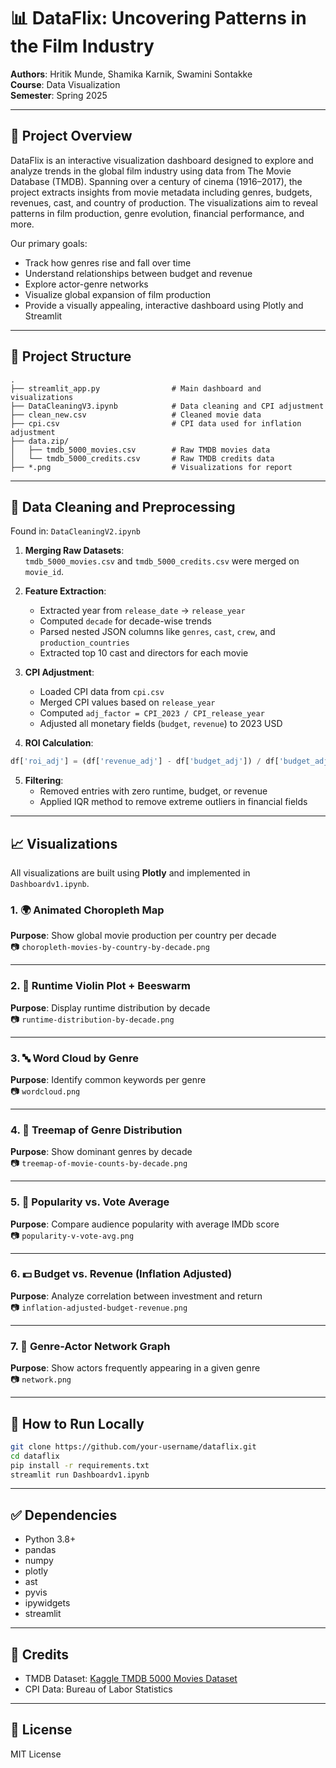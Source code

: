 
# 📊 DataFlix: Uncovering Patterns in the Film Industry

**Authors**: Hritik Munde, Shamika Karnik, Swamini Sontakke  
**Course**: Data Visualization  
**Semester**: Spring 2025

---

## 📝 Project Overview

DataFlix is an interactive visualization dashboard designed to explore and analyze trends in the global film industry using data from The Movie Database (TMDB). Spanning over a century of cinema (1916–2017), the project extracts insights from movie metadata including genres, budgets, revenues, cast, and country of production. The visualizations aim to reveal patterns in film production, genre evolution, financial performance, and more.

Our primary goals:
- Track how genres rise and fall over time
- Understand relationships between budget and revenue
- Explore actor-genre networks
- Visualize global expansion of film production
- Provide a visually appealing, interactive dashboard using Plotly and Streamlit

---

## 🧱 Project Structure

```
.
├── streamlit_app.py                # Main dashboard and visualizations
├── DataCleaningV3.ipynb            # Data cleaning and CPI adjustment
├── clean_new.csv                   # Cleaned movie data
├── cpi.csv                         # CPI data used for inflation adjustment
├── data.zip/
│   ├── tmdb_5000_movies.csv        # Raw TMDB movies data
│   └── tmdb_5000_credits.csv       # Raw TMDB credits data
├── *.png                           # Visualizations for report
```

---

## 🧹 Data Cleaning and Preprocessing

Found in: `DataCleaningV2.ipynb`

1. **Merging Raw Datasets**:  
   `tmdb_5000_movies.csv` and `tmdb_5000_credits.csv` were merged on `movie_id`.

2. **Feature Extraction**:  
   - Extracted year from `release_date` → `release_year`
   - Computed `decade` for decade-wise trends
   - Parsed nested JSON columns like `genres`, `cast`, `crew`, and `production_countries`
   - Extracted top 10 cast and directors for each movie

3. **CPI Adjustment**:
   - Loaded CPI data from `cpi.csv`
   - Merged CPI values based on `release_year`
   - Computed `adj_factor = CPI_2023 / CPI_release_year`
   - Adjusted all monetary fields (`budget`, `revenue`) to 2023 USD

4. **ROI Calculation**:
```python
df['roi_adj'] = (df['revenue_adj'] - df['budget_adj']) / df['budget_adj']
```

5. **Filtering**:
   - Removed entries with zero runtime, budget, or revenue
   - Applied IQR method to remove extreme outliers in financial fields

---

## 📈 Visualizations

All visualizations are built using **Plotly** and implemented in `Dashboardv1.ipynb`.

### 1. 🌍 Animated Choropleth Map
**Purpose**: Show global movie production per country per decade  
📷 `choropleth-movies-by-country-by-decade.png`

---

### 2. 🧬 Runtime Violin Plot + Beeswarm
**Purpose**: Display runtime distribution by decade  
📷 `runtime-distribution-by-decade.png`

---

### 3. 🔤 Word Cloud by Genre
**Purpose**: Identify common keywords per genre  
📷 `wordcloud.png`

---

### 4. 🌳 Treemap of Genre Distribution
**Purpose**: Show dominant genres by decade  
📷 `treemap-of-movie-counts-by-decade.png`

---

### 5. 🌟 Popularity vs. Vote Average
**Purpose**: Compare audience popularity with average IMDb score  
📷 `popularity-v-vote-avg.png`

---

### 6. 💵 Budget vs. Revenue (Inflation Adjusted)
**Purpose**: Analyze correlation between investment and return  
📷 `inflation-adjusted-budget-revenue.png`

---

### 7. 👥 Genre-Actor Network Graph
**Purpose**: Show actors frequently appearing in a given genre  
📷 `network.png`

---

## 🚀 How to Run Locally

```bash
git clone https://github.com/your-username/dataflix.git
cd dataflix
pip install -r requirements.txt
streamlit run Dashboardv1.ipynb
```

---

## ✅ Dependencies

- Python 3.8+
- pandas
- numpy
- plotly
- ast
- pyvis
- ipywidgets
- streamlit

---

## 📌 Credits

- TMDB Dataset: [Kaggle TMDB 5000 Movies Dataset](https://www.kaggle.com/datasets/tmdb/tmdb-movie-metadata)
- CPI Data: Bureau of Labor Statistics

---

## 📎 License

MIT License
